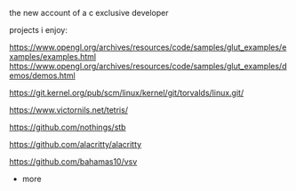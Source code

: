 the new account of a c exclusive developer 

projects i enjoy: 

https://www.opengl.org/archives/resources/code/samples/glut_examples/examples/examples.html
https://www.opengl.org/archives/resources/code/samples/glut_examples/demos/demos.html

https://git.kernel.org/pub/scm/linux/kernel/git/torvalds/linux.git/

https://www.victornils.net/tetris/

https://github.com/nothings/stb

https://github.com/alacritty/alacritty

https://github.com/bahamas10/vsv

+ more
